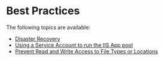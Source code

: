 [title]: # (Best-Practice)
[tags]: # (database object)
[priority]: # (1)
# Best Practices

The following topics are available:

* [Disaster Recovery](pm-dr/index.md)
* [Using a Service Account to run the IIS App pool](run-iis-app-pool.md)
* [Prevent Read and Write Access to File Types or Locations](prevent-read.md)
